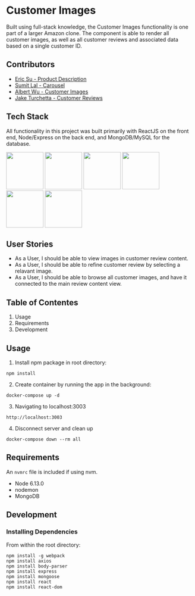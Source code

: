 # Customer Images
Built using full-stack knowledge, the Customer Images functionality is one part of a larger Amazon clone. The component is able to render all customer images, as well as all customer reviews and associated data based on a single customer ID.

## Contributors
* [Eric Su - Product Description](https://github.com/GHesericsu/product-images-viewer)
* [Sumit Lal - Carousel](https://github.com/sumitSLal/video-carousel)
* [Albert Wu - Customer Images](https://github.com/AlbertWu2020/customer-images)
* [Jake Turchetta - Customer Reviews](https://github.com/jaketurchetta/customer-reviews)

## Tech Stack
All functionality in this project was built primarily with ReactJS on the front end, Node/Express on the back end, and MongoDB/MySQL for the database.

<img src="https://lh3.googleusercontent.com/ZIHOUCCxFaB7NirPhEX4K8cyTPIMvxvdJxpuhjb_qJ_dk-z7qEgD8riaR0ODXzXQZYn23zHpFiwGzxTDT88FTLeUMoPqlIjyLKoL1am8MH5pCoJExjL8SUC8uaeeiAjvQB0_vym6" width="100"/>
<img src="https://lh5.googleusercontent.com/_RcI-sgNRX5J0olXzRycjQN3tysoTXbH8kXRfE0AtBY8KkDrINApsrfZGAkczZYGwKTPZlYdJXQyKmWO4zFzvON9Op6Ovcu0GQxwabxWfGJH__oRB6YCC-qD_3b2yj_efkprD8UP" width="100" />
<img src="https://lh5.googleusercontent.com/rdAoVdYKOCnmtev6t7DJrEY7mG4iYsRPqeTH0Z-OrlsVmiea3q5SMtOGNSa7HzJcyxcIcelTacG5gPNgyBoIviiNcLbohQAicvpldcfM32Klb_ewouDRd67OtYhUAU1CEZB4rBqB" width="100" />
<img src="https://lh6.googleusercontent.com/tKlT8lGB2bTDqSilr_a2y8vaO-QBUdcUIYASnslf-RAKTxUEiEBq-_gTVBP0irIP1ZWNuSvp1fouOJrQBXUr0joVmBZzNyOec4jBpOyVogPZMOYhPH6YQwYOiLdZnfuaDnFel9rn" width="100" />
<img src="https://cloud.mongodb.com/static/images/mdb_logo.svg" width='100'/>
<img src="https://www.google.com/url?sa=i&url=https%3A%2F%2Fwww.dev-insider.de%2Findex.cfm%3Fpid%3D14952%26pk%3D8392%26fk%3D0%26type%3Dgallerylisting&psig=AOvVaw3JsSSAqsl_OaDvm4wr05HJ&ust=1590392028701000&source=images&cd=vfe&ved=0CAIQjRxqFwoTCPjzpJL-y-kCFQAAAAAdAAAAABAZ" width="100">

## User Stories
- As a User, I should be able to view images in customer review content.
- As a User, I should be able to refine customer review by selecting a relavant image.
- As a User, I should be able to browse all customer images, and have it connected to the main review content view.

## Table of Contentes
1. Usage
2. Requirements
3. Development

## Usage
1. Install npm package in root directory:
```
npm install
```
2. Create container by running the app in the background:
```
docker-compose up -d
```
3. Navigating to localhost:3003
```
http://localhost:3003
```
4. Disconnect server and clean up
```
docker-compose down --rm all
```
## Requirements
An `nvmrc` file is included if using nvm.
* Node 6.13.0
* nodemon
* MongoDB

## Development
### Installing Dependencies
From within the root directory:
```#!/bin/bash
npm install -g webpack
npm install axios
npm install body-parser
npm install express
npm install mongoose
npm install react
npm install react-dom
```
